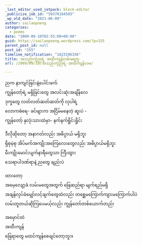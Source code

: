```yaml
---
_last_editor_used_jetpack: block-editor
_publicize_job_id: "59370184503"
_wp_old_date: "2021-06-09"
author: sailaopoeng
categories:
  - poems
date: "2009-09-10T02:55:00+00:00"
guid: https://sailaopoeng.wordpress.com/?p=155
parent_post_id: null
post_id: "155"
timeline_notification: "1623196336"
title: အသည်းကွဲညရဲ့ အထီးကျန်လမ်းမတွေ
url: /2009/09/10/အသည်းကွဲညရဲ့-အထီးကျန်လမ/

---
```

ညက နာကျင်ခြင်းနဲ့ပေါင်းဖက်  
ကျွန်တော့်ရဲ့ မရှိခြင်းတွေ အလင်းဆုံးအချိန်လေ  
ဒုက္ခတွေ လတ်လတ်ဆတ်ဆတ်ကို လှပါရဲ့  
လောကဓံရေ\- ခင်ဗျားက အငြိမ်မနေတဲ့ ဆူးပဲ -  
ကျွန်တော့် နှလုံးသားထဲမှာ\- နက်နက်ရှိုင်းရှိုင်း

ဒီလိုဆိုတော့ အနာဂတ်လည်း အဓိပ္ပာယ် မရှိဘူး  
ရှိစုမဲ့စု အိပ်မက်အကျိုးအကြေလေးတွေလည်း အဓိပ္ပာယ်မရှိဘူး  
မီးကျိုးမောင်းပျက်နာရီတွေသာ ကြီးထွား  
သေရာပါဒဏ်ရာနဲ့ ညတွေ ချည်းပဲ

ထားတော့  
အမေ့လျော့ခံ လမ်းမတွေအတွက် ဖြေဆည်ရာ မျက်ရည်မရှိ  
အချန်လှပ်ခံမျှော်လင့်ချက်တွေထဲလည်း တစ္ဆေမကြောက်ကျားမကြောက်ပါပဲ  
လမ်းတူတယ်ဆိုကြပေမယ့်လည်း ကျွန်တော်တစ်ယောက်တည်း

အမှောင်ထဲ  
အထီးကျန်  
ခြေရာတွေ မထင်ကျန်စေချင်တော့ဘူး။

